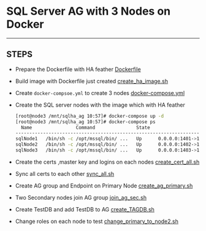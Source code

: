 # SQL Server AG with 3 Nodes on Docker
---
## STEPS
- Prepare the Dockerfile with HA feather [Dockerfile](SQL_AG_Docker/Dockerfile)

- Build image with Dockerfile just created [create_ha_image.sh](SQL_AG_Docker/create_ha_image.sh)

- Create `docker-compsoe.yml` to create 3 nodes [docker-compose.yml](SQL_AG_Docker/docker-compose.yml)

- Create the SQL server nodes with the image which with HA feather 

  ```bash
  [root@node3 /mnt/sqlha_ag 10:57]# docker-compose up -d
  [root@node3 /mnt/sqlha_ag 10:57]# docker-compose ps
    Name                Command               State                                         Ports
  --------------------------------------------------------------------------------------------------------------------------------------
  sqlNode1   /bin/sh -c /opt/mssql/bin/ ...   Up      0.0.0.0:1401->1433/tcp,:::1401->1433/tcp, 0.0.0.0:1521->5022/tcp,:::1521->5022/tcp
  sqlNode2   /bin/sh -c /opt/mssql/bin/ ...   Up      0.0.0.0:1402->1433/tcp,:::1402->1433/tcp, 0.0.0.0:1522->5022/tcp,:::1522->5022/tcp
  sqlNode3   /bin/sh -c /opt/mssql/bin/ ...   Up      0.0.0.0:1403->1433/tcp,:::1403->1433/tcp, 0.0.0.0:1523->5022/tcp,:::1523->5022/tcp
  ```

- Create the certs ,master key and logins on each nodes [create_cert_all.sh](SQL_AG_Docker/create_cert_all.sh)

- Sync all certs to each other [sync_all.sh](SQL_AG_Docker/sync_all.sh)

- Create AG group and Endpoint on Primary Node [create_ag_primary.sh](SQL_AG_Docker/create_ag_primary.sh)

- Two Secondary nodes join AG group  [join_ag_sec.sh](SQL_AG_Docker/join_ag_sec.sh)

- Create TestDB and add TestDB to AG [create_TAGDB.sh](SQL_AG_Docker/create_TAGDB.sh)

- Change roles on each node to test  [change_primary_to_node2.sh](SQL_AG_Docker/change_primary_to_node2.sh)

